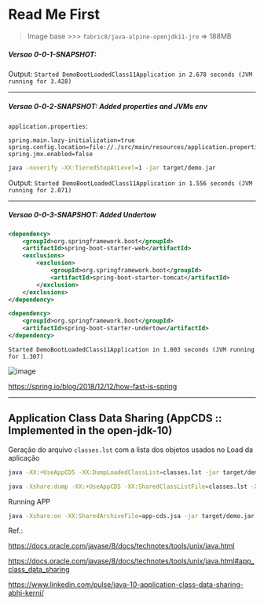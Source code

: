 # Read Me First

> Image base >>> `fabric8/java-alpine-openjdk11-jre` => 188MB

##### Versao 0-0-1-SNAPSHOT:   
   
Output:
`Started DemoBootLoadedClass11Application in 2.678 seconds (JVM running for 3.428)`

---

##### Versao 0-0-2-SNAPSHOT: Added properties and JVMs env

`application.properties`:   

```properties
spring.main.lazy-initialization=true
spring.config.location=file://./src/main/resources/application.properties
spring.jmx.enabled=false
```
 
```sh
java -noverify -XX:TieredStopAtLevel=1 -jar target/demo.jar
```

Output:
`Started DemoBootLoadedClass11Application in 1.556 seconds (JVM running for 2.071)`

---

##### Versao 0-0-3-SNAPSHOT: Added Undertow

```xml
<dependency>
    <groupId>org.springframework.boot</groupId>
    <artifactId>spring-boot-starter-web</artifactId>
    <exclusions>
        <exclusion>
            <groupId>org.springframework.boot</groupId>
            <artifactId>spring-boot-starter-tomcat</artifactId>
        </exclusion>
    </exclusions>
</dependency>

<dependency>
    <groupId>org.springframework.boot</groupId>
    <artifactId>spring-boot-starter-undertow</artifactId>
</dependency>	
```        

`Started DemoBootLoadedClass11Application in 1.003 seconds (JVM running for 1.307)`

![image](https://user-images.githubusercontent.com/3913593/98156304-60180480-1eb6-11eb-90c4-b78c385d0842.png)   


https://spring.io/blog/2018/12/12/how-fast-is-spring   

---

## Application Class Data Sharing (AppCDS :: Implemented in the open-jdk-10)

Geração do arquivo `classes.lst` com a lista dos objetos usados no Load da aplicação

```sh
java -XX:+UseAppCDS -XX:DumpLoadedClassList=classes.lst -jar target/demo.jar
```
   
```sh
java -Xshare:dump -XX:+UseAppCDS -XX:SharedClassListFile=classes.lst -XX:SharedArchiveFile=app-cds.jsa --class-path target/demo.jar
```

Running APP

```sh
java -Xshare:on -XX:SharedArchiveFile=app-cds.jsa -jar target/demo.jar
```  
   
Ref.: 

https://docs.oracle.com/javase/8/docs/technotes/tools/unix/java.html      

https://docs.oracle.com/javase/8/docs/technotes/tools/unix/java.html#app_class_data_sharing   

https://www.linkedin.com/pulse/java-10-application-class-data-sharing-abhi-kerni/   

   
